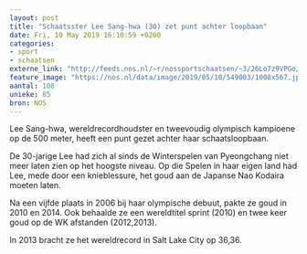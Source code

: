 ```yaml
---
layout: post
title: "Schaatsster Lee Sang-hwa (30) zet punt achter loopbaan"
date: Fri, 10 May 2019 16:10:59 +0200
categories: 
- sport 
- schaatsen 
externe_link: "http://feeds.nos.nl/~r/nossportschaatsen/~3/26Lo7z9VPGo/2284007"
feature_image: "https://nos.nl/data/image/2019/05/10/549003/1008x567.jpg"
aantal: 108
unieke: 85
bron: NOS
---
```


<p>Lee Sang-hwa, wereldrecordhoudster en tweevoudig olympisch kampioene op de 500 meter, heeft een punt gezet achter haar schaatsloopbaan.</p>
<p>De 30-jarige Lee had zich al sinds de Winterspelen van Pyeongchang niet meer laten zien op het hoogste niveau. Op die Spelen in haar eigen land had Lee, mede door een knieblessure, het goud aan de Japanse Nao Kodaira moeten laten.</p>
<p>Na een vijfde plaats in 2006 bij haar olympische debuut, pakte ze goud in 2010 en 2014. Ook behaalde ze een wereldtitel sprint (2010) en twee keer goud op de WK afstanden (2012,2013).</p>
<p>In 2013 bracht ze het wereldrecord in Salt Lake City op 36,36.</p><img src="http://feeds.feedburner.com/~r/nossportschaatsen/~4/26Lo7z9VPGo" height="1" width="1" alt=""/>
